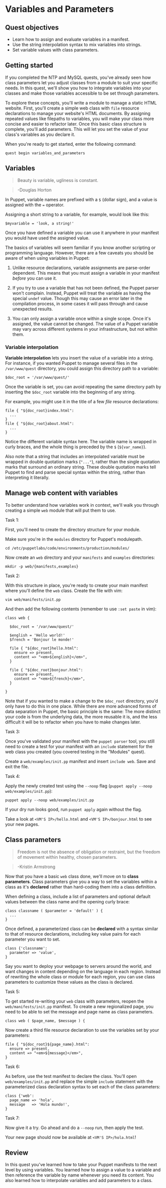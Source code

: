 # Variables and Parameters

## Quest objectives

- Learn how to assign and evaluate variables in a manifest.
- Use the string interpolation syntax to mix variables into strings.
- Set variable values with class parameters.

## Getting started

If you completed the NTP and MySQL quests, you've already seen how class
parameters let you adjust classes from a module to suit your specific needs.
In this quest, we'll show you how to integrate variables into your classes
and make those variables accessible to be set through parameters.

To explore these concepts, you'll write a module to manage a static HTML website.
First, you'll create a simple web class with `file` resource declarations to manage
your website's HTML documents. By assigning repeated values like filepaths to
variables, you will make your class more concise and easier to refactor later.
Once this basic class structure is complete, you'll add parameters. This will
let you set the value of your class's variables as you declare it.

When you're ready to get started, enter the following command:

    quest begin variables_and_parameters

## Variables

> Beauty is variable, ugliness is constant.

> -Douglas Horton


In Puppet, variable names are prefixed with a `$`
(dollar sign), and a value is assigned with the `=` operator.

Assigning a short string to a variable, for example, would look like this:

```puppet
$myvariable = 'look, a string!'
```

Once you have defined a variable you can use it anywhere in your manifest you
would have used the assigned value.

The basics of variables will seem familiar if you know another scripting or
programming language. However, there are a few caveats you should be aware of
when using variables in Puppet:

1. Unlike resource declarations, variable assignments are parse-order dependent.
This means that you must assign a variable in your manifest *before* you can use
it.

2. If you try to use a variable that has not been defined, the Puppet parser
won't complain. Instead, Puppet will treat the variable as having the special
`undef` value. Though this may cause an error later in the compilation process,
in some cases it will pass through and cause unexpected results.

3. You can only assign a variable once within a single scope. Once it's
assigned, the value cannot be changed. The value of a Puppet variable may vary
across different systems in your infrastructure, but not within them.

### Variable interpolation

**Variable interpolation** lets you insert the value of a variable into a string.
For instance, if you wanted Puppet to manage several files in the `/var/www/quest`
directory, you could assign this directory path to a variable:

```puppet
$doc_root = '/var/www/quest/'
```

Once the variable is set, you can avoid repeating the same directory path by
inserting the `$doc_root` variable into the beginning of any string.

For example, you might use it in the title of a few *file* resource declarations:

```puppet
file { "${doc_root}index.html":
  ...
}
file { "${doc_root}about.html":
  ...
}
```

Notice the different variable syntax here. The variable name is wrapped in curly
braces, and the whole thing is preceded by the `$` (`${var_name}`).

Also note that a string that includes an interpolated variable must be wrapped in
double quotation marks (`"..."`), rather than the single quotation marks that
surround an ordinary string. These double quotation marks tell Puppet to find
and parse special syntax within the string, rather than interpreting it
literally.

## Manage web content with variables

To better understand how variables work in context, we'll walk you through
creating a simple `web` module that will put them to use.

<div class = "lvm-task-number"><p>Task 1:</p></div>

First, you'll need to create the directory structure for your module.

Make sure you're in the `modules` directory for Puppet's modulepath.

    cd /etc/puppetlabs/code/environments/production/modules/

Now create an `web` directory and your `manifests` and `examples` directories:

    mkdir -p web/{manifests,examples}

<div class = "lvm-task-number"><p>Task 2:</p></div>

With this structure in place, you're ready to create your main manifest 
where you'll define the `web` class. Create the file with vim:

    vim web/manifests/init.pp

And then add the following contents (remember to use `:set paste` in vim):

```puppet
class web {

  $doc_root = '/var/www/quest/'
  
  $english = 'Hello world!'
  $french = 'Bonjour le monde!'

  file { "${doc_root}hello.html":
    ensure => present,
    content => "<em>${english}</em>",
  }
  
  file { "${doc_root}bonjour.html":
    ensure => present,
    content => "<em>${french}</em>",
  }

}
```

Note that if you wanted to make a change to the `$doc_root` directory, you'd
only have to do this in one place. While there are more advanced forms of data
separation in Puppet, the basic principle is the same: The more distinct your
code is from the underlying data, the more reusable it is, and the less
difficult it will be to refactor when you have to make changes later.

<div class = "lvm-task-number"><p>Task 3:</p></div>

Once you've validated your manifest with the `puppet parser` tool, you still
need to create a test for your manifest with an `include` statement for the web
class you created (you covered testing in the "Modules" quest).

Create a `web/examples/init.pp` manifest and insert `include web`. Save and
exit the file.

<div class = "lvm-task-number"><p>Task 4:</p></div>

Apply the newly created test using the `--noop` flag
(`puppet apply --noop web/examples/init.pp`):

    puppet apply --noop web/examples/init.pp

If your dry run looks good, run `puppet apply` again without the flag.

Take a look at `<VM'S IP>/hello.html` and `<VM'S IP>/bonjour.html` to see your new pages.

## Class parameters

> Freedom is not the absence of obligation or restraint, but the freedom of
> movement within healthy, chosen parameters.

> -Kristin Armstrong

Now that you have a basic `web` class done, we'll move on to **class
parameters**. Class parameters give you a way to set the variables within a
class as it's **declared** rather than hard-coding them into a class definition.

When defining a class, include a list of parameters and optional default values
between the class name and the opening curly brace:

```puppet
class classname ( $parameter = 'default' ) {
  ...
}
```

Once defined, a parameterized class can be **declared** with a syntax similar to
that of resource declarations, including key value pairs for each parameter you
want to set.

```puppet
class {'classname': 
  parameter => 'value',
}
```

Say you want to deploy your webpage to servers around the world, and want
changes in content depending on the language in each region. Instead of rewriting
the whole class or module for each region, you can use class parameters
to customize these values as the class is declared.

<div class = "lvm-task-number"><p>Task 5:</p></div>

To get started re-writing your `web` class with parameters, reopen the
`web/manifests/init.pp` manifest. To create a new regionalized page, you
need to be able to set the message and page name as class parameters.

```puppet
class web ( $page_name, $message ) {
```

Now create a third file resource declaration to use the variables set by your
parameters:

```puppet
file { "${doc_root}${page_name}.html":
  ensure => present,
  content => "<em>${message}</em>",
}
```

<div class = "lvm-task-number"><p>Task 6:</p></div>

As before, use the test manifest to declare the class. You'll open
`web/examples/init.pp` and replace the simple `include` statement with the
parameterized class declaration syntax to set each of the class parameters:

```puppet
class {'web': 
  page_name => 'hola',
  message   => 'Hola mundo!',
}
```

<div class = "lvm-task-number"><p>Task 7:</p></div>

Now give it a try. Go ahead and do a `--noop` run, then apply the test.

Your new page should now be available at `<VM'S IP>/hola.html`!

## Review

In this quest you've learned how to take your Puppet manifests to the next level
by using variables. You learned how to assign a value to a variable and then
reference the variable by name whenever you need its content. You also learned
how to interpolate variables and add parameters to a class.
